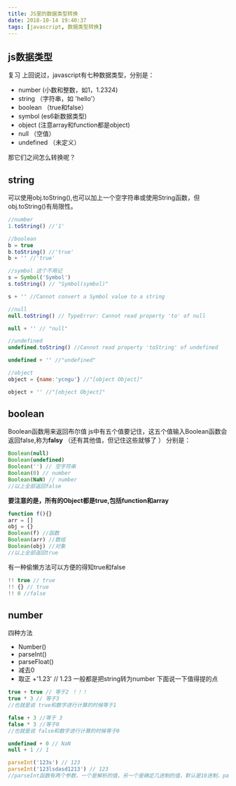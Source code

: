```yaml
---
title: JS里的数据类型转换
date: 2018-10-14 19:40:37
tags: [javascript, 数据类型转换]
---
```

## js数据类型
复习
上回说过，javascript有七种数据类型，分别是：
 * number (小数和整数，如1，1.2324)
 * string （字符串，如 'hello'）
 * boolean （true和false） 
 * symbol (es6新数据类型)
 * object (注意array和function都是object)
 * null （空值）
 * undefined （未定义）
<!--more-->
那它们之间怎么转换呢？
## string
可以使用obj.toString(),也可以加上一个空字符串或使用String函数，但obj.toString()有局限性。
```javascript
//number
1.toString() //'1'

//boolean
b = true
b.toString() //'true'
b + '' //'true'

//symbol 这个不用记
s = Symbol('Symbol')
s.toString() // "Symbol(symbol)"

s + '' //Cannot convert a Symbol value to a string

//null
null.toString() // TypeError: Cannot read property 'to' of null

null + '' // "null"

//undefined
undefined.toString() //Cannot read property 'toString' of undefined

undefined + '' //"undefined"

//object
object = {name:'ycngu'} //"[object Object]"

object + '' //"[object Object]"
```

## boolean

Boolean函数用来返回布尔值
js中有五个值要记住，这五个值输入Boolean函数会返回false,称为**falsy**
（还有其他值，但记住这些就够了 ）
分别是：
```javascript
Boolean(null)
Boolean(undefined)
Boolean('') // 空字符串
Boolean(0) // number
Boolean(NaN) // number
//以上全部返回false
```
**要注意的是，所有的Object都是true,包括function和array**
```javascript
function f(){}
arr = []
obj = {}
Boolean(f) //函数
Boolean(arr) //数组
Boolean(obj) //对象
//以上全部返回true
```
有一种偷懒方法可以方便的得知true和false
```javascript
!! true // true
!! {} // true
!! 0 //false
```
## number
四种方法
- Number()
- parseInt()
- parseFloat()
- 减去0
- 取正 +'1.23' // 1.23
一般都是把string转为number
下面说一下值得提的点
```javascript
true + true // 等于2 ！！！
true * 3 // 等于3 
//也就是说 true和数字进行计算的时候等于1

false + 3 //等于 3
false * 3 //等于0
//也就是说 false和数字进行计算的时候等于0

undefined + 0 // NaN
null + 1 // 1

parseInt('123s') // 123
parseInt('123lsdasd1213') // 123
//parseInt函数有两个参数，一个是解析的值，另一个是确定几进制的值，默认是10进制，parseInt会尽力解析值，直到不能解析，所以这里得到的是 123
```



